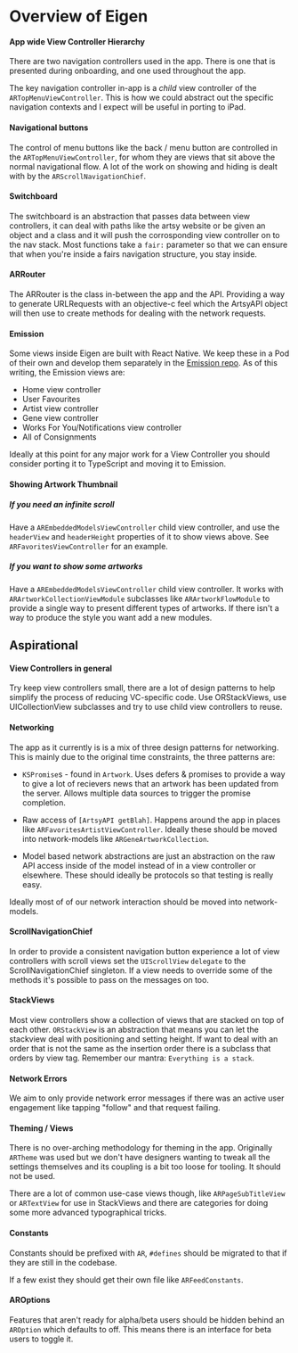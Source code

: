 Overview of Eigen
==========

#### App wide View Controller Hierarchy

There are two navigation controllers used in the app. There is one that is presented during onboarding, and one used throughout the app. 

The key navigation controller in-app is a _child_ view controller of the `ARTopMenuViewController`. This is how we could abstract out the specific navigation contexts and I expect will be useful in porting to iPad.

#### Navigational buttons

The control of menu buttons like the back / menu button are controlled in the `ARTopMenuViewController`, for whom they are views that sit above the normal navigational flow. A lot of the work on showing and hiding is dealt with by the `ARScrollNavigationChief`.

#### Switchboard

The switchboard is an abstraction that passes data between view controllers, it can deal with paths like the artsy website or be given an object and a class and it will push the corrosponding view controller on to the nav stack. Most functions take a `fair:` parameter so that we can ensure that when you're inside a fairs navigation structure, you stay inside.

#### ARRouter

The ARRouter is the class in-between the app and the API. Providing a way to generate URLRequests with an objective-c feel which the ArtsyAPI object will then use to create methods for dealing with the network requests.

#### Emission

Some views inside Eigen are built with React Native. We keep these in a Pod of their own and develop them separately in the [Emission repo](https://github.com/artsy/emission). As of this writing, the Emission views are:

* Home view controller
* User Favourites
* Artist view controller
* Gene view controller
* Works For You/Notifications view controller
* All of Consignments

Ideally at this point for any major work for a View Controller you should consider porting it to TypeScript and moving it to Emission.

#### Showing Artwork Thumbnail

##### If you need an infinite scroll 

Have a `AREmbeddedModelsViewController` child view controller, and use the `headerView` and `headerHeight` properties of it to show views above. See `ARFavoritesViewController` for an example.

##### If you want to show some artworks

Have a `AREmbeddedModelsViewController` child view controller. It works with `ARArtworkCollectionViewModule` subclasses like `ARArtworkFlowModule` to provide a single way to present different types of artworks. If there isn't a way to produce the style you want add a new modules.

## Aspirational

#### View Controllers in general

Try keep view controllers small, there are a lot of design patterns to help simplify the process of reducing VC-specific code. Use ORStackViews, use UICollectionView subclasses and try to use child view controllers to reuse.

#### Networking

The app as it currently is is a mix of three design patterns for networking. This is mainly due to the original time constraints, the three patterns are:

* `KSPromise`s - found in `Artwork`. Uses defers & promises to provide a way to give a lot of recievers news that an artwork has been updated from the server. Allows multiple data sources to trigger the promise completion.

* Raw access of `[ArtsyAPI getBlah]`. Happens around the app in places like `ARFavoritesArtistViewController`. Ideally these should be moved into network-models like `ARGeneArtworkCollection`.

* Model based network abstractions are just an abstraction on the raw API access inside of the model instead of in a view controller or elsewhere. These should ideally be protocols so that testing is really easy.

Ideally most of of our network interaction should be moved into network-models.

#### ScrollNavigationChief

In order to provide a consistent navigation button experience a lot of view controllers with scroll views set the `UIScrollView` `delegate` to  the ScrollNavigationChief singleton.
If a view needs to override some of the methods it's possible to pass on the messages on too.

#### StackViews

Most view controllers show a collection of views that are stacked on top of each other. `ORStackView` is an abstraction that means you can let the stackview deal with positioning and setting height. If want to deal with an order that is not the same as the insertion order there is a subclass that orders by view tag. Remember our mantra: `Everything is a stack`.

#### Network Errors

We aim to only provide network error messages if there was an active user engagement like tapping "follow" and that request failing.

#### Theming / Views

There is no over-arching methodology for theming in the app. Originally `ARTheme` was used but we don't have designers wanting to tweak all the settings themselves and its coupling is a bit too loose for tooling. It should not be used.

There are a lot of common use-case views though, like `ARPageSubTitleView` or `ARTextView` for use in StackViews and there are categories for doing some more advanced typographical tricks.

#### Constants

Constants should be prefixed with `AR`, `#defines` should be migrated to that if they are still in the codebase. 

If a few exist they should get their own file like `ARFeedConstants`.

#### AROptions

Features that aren't ready for alpha/beta users should be hidden behind an `AROption` which defaults to off. This means there is an interface for beta users to toggle it.

